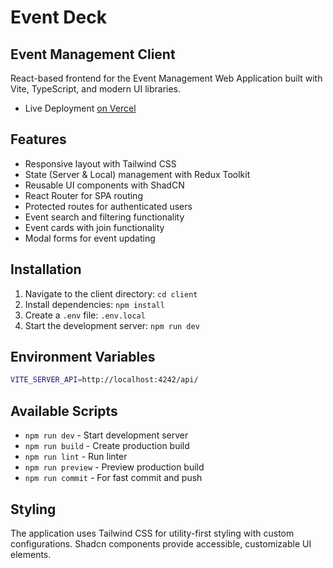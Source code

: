 # Event Deck

## Event Management Client

React-based frontend for the Event Management Web Application built with Vite, TypeScript, and modern UI libraries.

- Live Deployment [on Vercel](https://event-deck.vercel.app/)

## Features

- Responsive layout with Tailwind CSS
- State (Server & Local) management with Redux Toolkit
- Reusable UI components with ShadCN
- React Router for SPA routing
- Protected routes for authenticated users
- Event search and filtering functionality
- Event cards with join functionality
- Modal forms for event updating

## Installation

1. Navigate to the client directory: `cd client`
2. Install dependencies: `npm install`
3. Create a `.env` file: `.env.local`
4. Start the development server: `npm run dev`

## Environment Variables

```bash
VITE_SERVER_API=http://localhost:4242/api/
```

## Available Scripts

- `npm run dev` - Start development server
- `npm run build` - Create production build
- `npm run lint` - Run linter
- `npm run preview` - Preview production build
- `npm run commit` - For fast commit and push

## Styling

The application uses Tailwind CSS for utility-first styling with custom configurations. Shadcn components provide accessible, customizable UI elements.
